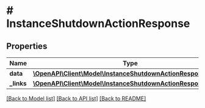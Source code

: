 # # InstanceShutdownActionResponse

## Properties

Name | Type | Description | Notes
------------ | ------------- | ------------- | -------------
**data** | [**\OpenAPI\Client\Model\InstanceShutdownActionResponseData[]**](InstanceShutdownActionResponseData.md) |  |
**_links** | [**\OpenAPI\Client\Model\InstanceShutdownActionResponseLinks**](InstanceShutdownActionResponseLinks.md) |  |

[[Back to Model list]](../../README.md#models) [[Back to API list]](../../README.md#endpoints) [[Back to README]](../../README.md)
